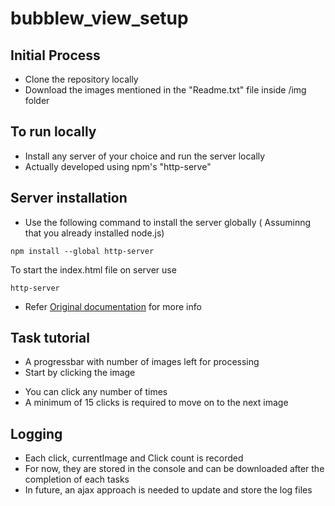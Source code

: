 # bubblew_view_setup

## Initial Process
- Clone the repository locally
- Download the images mentioned in the "Readme.txt" file inside /img folder

## To run locally
- Install any server of your choice and run the server locally
- Actually developed using npm's "http-serve"


## Server installation
- Use the following command to install the server globally ( Assuminng that you already installed node.js)
```
npm install --global http-server
```
To start the index.html file on server use

```
http-server
```

- Refer [Original documentation](https://www.npmjs.com/package/http-server) for more info

## Task tutorial
- A progressbar with number of images left for processing
- Start by clicking the image 
* You can click any number of times
* A minimum of 15 clicks is required to move on to the next image

## Logging
- Each click, currentImage and Click count is recorded
- For now, they are stored in the console and can be downloaded after the completion of each tasks
- In future, an ajax approach is needed to update and store the log files

